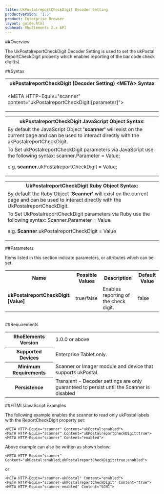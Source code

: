 ```yaml
---
title: UkPostalreportCheckDigit Decoder Setting
productversion: '1.5'
product: Enterprise Browser
layout: guide.html
subhead: RhoElements 2.x API
---
```


##Overview

The UkPostalreportCheckDigit Decoder Setting is used to set the ukPostal ReportCheckDigit property which enables reporting of the bar code check digit(s).

##Syntax

<table class="re-table"><tr><th class="tableHeading">ukPostalreportCheckDigit (Decoder Setting) &lt;META&gt; Syntax
</th></tr><tr><td class="clsSyntaxCells clsOddRow"><p>&lt;META HTTP-Equiv="scanner" content="ukPostalreportCheckDigit:[parameter]"&gt;</p></td></tr></table>
<table class="re-table"><tr><th class="tableHeading">ukPostalreportCheckDigit JavaScript Object Syntax:</th></tr><tr><td class="clsSyntaxCells clsOddRow">
By default the JavaScript Object <b>'scanner'</b> will exist on the current page and can be used to interact directly with the ukPostalreportCheckDigit.
</td></tr><tr><td class="clsSyntaxCells clsEvenRow">
To Set ukPostalreportCheckDigit parameters via JavaScript use the following syntax: scanner.Parameter = Value;
<P />e.g. <b>scanner</b>.ukPostalreportCheckDigit = Value;
</td></tr></table>
<table class="re-table"><tr><th class="tableHeading">UkPostalreportCheckDigit Ruby Object Syntax:</th></tr><tr><td class="clsSyntaxCells clsOddRow">
By default the Ruby Object <b>'Scanner'</b> will exist on the current page and can be used to interact directly with the UkPostalreportCheckDigit.
</td></tr><tr><td class="clsSyntaxCells clsEvenRow">
To Set UkPostalreportCheckDigit parameters via Ruby use the following syntax: Scanner.Parameter = Value
<P />e.g. <b>Scanner</b>.ukPostalreportCheckDigit = Value
</td></tr></table>



##Parameters


Items listed in this section indicate parameters, or attributes which can be set.
<table class="re-table"><col width="20%" /><col width="20%" /><col width="38%" /><col width="22%" /><tr><th class="tableHeading">Name</th><th class="tableHeading">Possible Values</th><th class="tableHeading">Description</th><th class="tableHeading">Default Value</th></tr><tr><td class="clsSyntaxCells clsOddRow"><b>ukPostalreportCheckDigit:[Value]
</b></td><td class="clsSyntaxCells clsOddRow">true/false</td><td class="clsSyntaxCells clsOddRow">Enables reporting of the check digit.</td><td class="clsSyntaxCells clsOddRow">false</td></tr></table>
<table class="re-table"><col width="78%" /><col width="8%" /><col width="1%" /><col width="5%" /><col width="1%" /><col width="5%" /><col width="2%" /></table>





##Requirements

<table class="re-table"><tr><th class="tableHeading">RhoElements Version</th><td class="clsSyntaxCell clsEvenRow">1.0.0 or above
</td></tr><tr><th class="tableHeading">Supported Devices</th><td class="clsSyntaxCell clsOddRow">Enterprise Tablet only.</td></tr><tr><th class="tableHeading">Minimum Requirements</th><td class="clsSyntaxCell clsOddRow">Scanner or Imager module and device that supports ukPostal.</td></tr><tr><th class="tableHeading">Persistence</th><td class="clsSyntaxCell clsEvenRow">Transient - Decoder settings are only guaranteed to persist until the Scanner is disabled</td></tr></table>


##HTML/JavaScript Examples

The following example enables the scanner to read only ukPostal labels with the ReportCheckDigit property set:

	<META HTTP-Equiv="scanner" Content="ukPostal:enabled">
	<META HTTP-Equiv="scanner" Content="ukPostalreportCheckDigit:true">
	<META HTTP-Equiv="scanner" Content="enabled">
	
Above example can also be written as shown below:

	<META HTTP-Equiv="scanner" Content="ukPostal:enabled;ukPostalreportCheckDigit:true;enabled">
	
or

	<META HTTP-Equiv="scanner-ukPostal" Content="enabled">
	<META HTTP-Equiv="scanner-ukPostalreportCheckDigit" Content="true">
	<META HTTP-Equiv="scanner-enabled" Content="SCN1">
	





